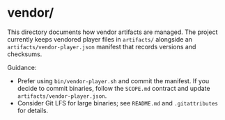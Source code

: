 # vendor/

This directory documents how vendor artifacts are managed. The project currently keeps vendored player files in `artifacts/` alongside an `artifacts/vendor-player.json` manifest that records versions and checksums.

Guidance:
- Prefer using `bin/vendor-player.sh` and commit the manifest. If you decide to commit binaries, follow the `SCOPE.md` contract and update `artifacts/vendor-player.json`.
- Consider Git LFS for large binaries; see `README.md` and `.gitattributes` for details.
